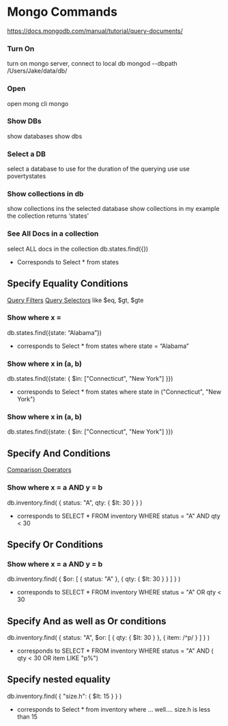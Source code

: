 # Mongo Commands
https://docs.mongodb.com/manual/tutorial/query-documents/

### Turn On
turn on mongo server, connect to local db
mongod --dbpath /Users/Jake/data/db/

### Open
open mong cli
mongo

### Show DBs
show databases
show dbs

### Select a DB
select a database to use for the duration of the querying
use <db>
use povertystates

### Show collections in db
show collections ins the selected database
show collections
in my example the collection returns ‘states’

### See All Docs in a collection 
select ALL docs in the collection
db.states.find({})
- Corresponds to Select * from states

## Specify Equality Conditions
[Query Filters](https://docs.mongodb.com/manual/core/document/#document-query-filter)
[Query Selectors](https://docs.mongodb.com/manual/reference/operator/query/#query-selectors) like $eq, $gt, $gte

### Show where x = 
db.states.find({state: “Alabama”})
- corresponds to Select * from states where state = “Alabama”

### Show where x in (a, b)
db.states.find({state: { $in: ["Connecticut", "New York"] }})
- corresponds to Select * from states where state in ("Connecticut", "New York")

### Show where x in (a, b)
db.states.find({state: { $in: ["Connecticut", "New York"] }})

## Specify And Conditions
[Comparison Operators](https://docs.mongodb.com/manual/reference/operator/query-comparison/#query-selectors-comparison)

### Show where x = a AND y = b
db.inventory.find( { status: "A", qty: { $lt: 30 } } )
- corresponds to SELECT * FROM inventory WHERE status = "A" AND qty < 30

## Specify Or Conditions
### Show where x = a AND y = b
db.inventory.find( { $or: [ { status: "A" }, { qty: { $lt: 30 } } ] } )
- corresponds to SELECT * FROM inventory WHERE status = "A" OR qty < 30

## Specify And as well as Or conditions
db.inventory.find( {
     status: "A",
     $or: [ { qty: { $lt: 30 } }, { item: /^p/ } ]
} )
- corresponds to SELECT * FROM inventory WHERE status = "A" AND ( qty < 30 OR item LIKE "p%")

## Specify nested equality
db.inventory.find( { "size.h": { $lt: 15 } } )
- corresponds to Select * from inventory where ... well.... size.h is less than 15


